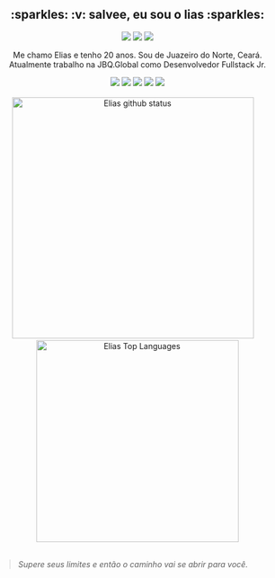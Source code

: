 <h2 align="center"> :sparkles: :v: salvee, eu sou o lias :sparkles: </h2>

<p align="center" display="inline">
  <a href="https://linkedin.com/in/elias-inacio0"><img src="https://img.icons8.com/color/36/000000/linkedin.png"/></a>
  <a href="https://codepen.io/eliasinacio"><img src="https://img.icons8.com/color/36/ffffff/codepen.png"/></a>
  <a href="https://twitter.com/liaas_js"><img src="https://img.icons8.com/color/36/000000/twitter-squared.png"/></a>
</p>
<p align="center">
  Me chamo Elias e tenho 20 anos. Sou de Juazeiro do Norte, Ceará. <br>
  Atualmente trabalho na JBQ.Global como Desenvolvedor Fullstack Jr. 
</p>

<div align="center">
  <img src="https://img.icons8.com/color/32/000000/javascript.png"/>
  <img src="https://img.icons8.com/color/32/000000/typescript.png"/>
  <img src="https://img.icons8.com/officel/32/000000/react.png"/>
  <img src="https://img.icons8.com/emoji/32/000000/nail-polish-.png"/>
  <img src="https://img.icons8.com/color/32/000000/sass.png"/>
</div>

<br>

<div align="center">
  <img src="https://github-readme-stats.vercel.app/api?username=eliasinacio&count_private=true&show_icons=true&theme=tokyonight" alt="Elias github status" width="430"/>
  &nbsp; &nbsp;
  <img src="https://github-readme-stats.vercel.app/api/top-langs/?username=eliasinacio&layout=compact&theme=tokyonight" alt="Elias Top Languages" width="360"/>
</div>

<br>

<blockquote> <em> Supere seus limites e então o caminho vai se abrir para você. </em> </blockquote>
